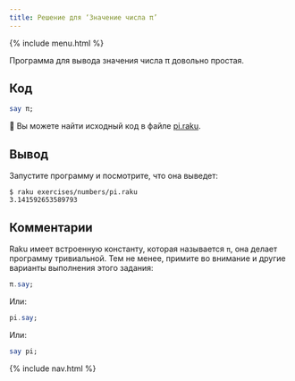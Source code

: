 ```yaml
---
title: Решение для ‘Значение числа π’
---
```


{% include menu.html %}

Программа для вывода значения числа π довольно простая.

## Код

```raku
say π;
```

🦋 Вы можете найти исходный код в файле [pi.raku](https://github.com/ash/raku-course/blob/master/exercises/numbers/pi.raku).

## Вывод

Запустите программу и посмотрите, что она выведет:

```console
$ raku exercises/numbers/pi.raku
3.141592653589793
```

## Комментарии

Raku имеет встроенную константу, которая называется `π`, она делает
программу тривиальной. Тем не менее, примите во внимание и другие варианты
выполнения этого задания:


```raku
π.say;
```

Или:

```raku
pi.say;
```

Или:

```raku
say pi;
```

{% include nav.html %}
